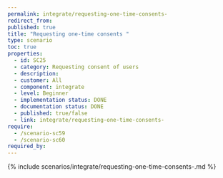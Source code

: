 ```yaml
---
permalink: integrate/requesting-one-time-consents-
redirect_from: 
published: true
title: "Requesting one-time consents "
type: scenario
toc: true
properties:
  - id: SC25
  - category: Requesting consent of users
  - description:
  - customer: All
  - component: integrate
  - level: Beginner
  - implementation status: DONE
  - documentation status: DONE
  - published: true/false
  - link: integrate/requesting-one-time-consents-
require:
  - /scenario-sc59
  - /scenario-sc60
required_by:
---
```


{% include scenarios/integrate/requesting-one-time-consents-.md %}
